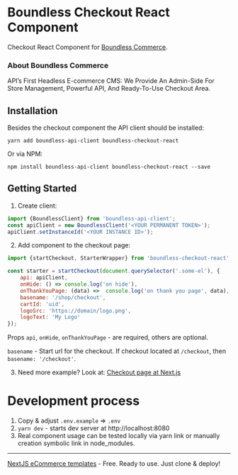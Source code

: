 # Boundless Checkout React Component 

Checkout React Component for [Boundless Commerce](https://boundless-commerce.com/).

### About Boundless Commerce

API’s First Headless E-commerce CMS: We Provide An Admin-Side For Store Management, Powerful API, And Ready-To-Use
Checkout Area.

## Installation

Besides the checkout component the API client should be installed:

`yarn add boundless-api-client boundless-checkout-react` 

Or via NPM:

`npm install boundless-api-client boundless-checkout-react --save`

## Getting Started

1. Create client:

```js
import {BoundlessClient} from 'boundless-api-client';
const apiClient = new BoundlessClient('<YOUR PERMANENT TOKEN>');
apiClient.setInstanceId('<YOUR INSTANCE ID>');
```

2. Add component to the checkout page:

```jsx
import {startCheckout, StarterWrapper} from 'boundless-checkout-react';

const starter = startCheckout(document.querySelector('.some-el'), {
	api: apiClient,
	onHide: () => console.log('on hide'),
	onThankYouPage: (data) =>  console.log('on thank you page', data),
	basename: '/shop/checkout',
	cartId: 'uid',
	logoSrc: 'https://domain/logo.png',
	logoText: 'My Logo'
});
```

Props `api`, `onHide`, `onThankYouPage` - are required, others are optional.

`basename` - Start url for the checkout. If checkout located at `/checkout`, then `basename: '/checkout'`.

3. Need more example? Look at: [Checkout page at Next.js](https://github.com/kirill-zhirnov/boundless-nextjs-sample/blob/master/pages/checkout/%5B%5B...slug%5D%5D.tsx)

# Development process

1. Copy & adjust `.env.example` => `.env`
2. `yarn dev` - starts dev server at http://localhost:8080
3. Real component usage can be tested locally via yarn link or manually creation symbolic link in node_modules.

---

[NextJS eCommerce templates](https://boundless-commerce.com/templates) - Free. Ready to use. Just clone & deploy!
